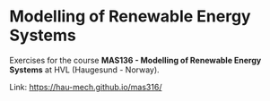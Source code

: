 # Modelling of Renewable Energy Systems

Exercises for the course **MAS136 - Modelling of Renewable Energy Systems** at HVL (Haugesund - Norway).

Link: https://hau-mech.github.io/mas316/
